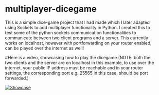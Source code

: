 # multiplayer-dicegame
This is a simple dice-game project that I had made which I later adapted using Sockets to add multiplayer functionality in Python.
I created this to test some of the python sockets communication functionalities to communicate between two client programs and a server. This currently works on localhost, however with portforwarding on your router enabled, can be played over the internet as well!

#Here is a video, showcasing how to play the dicegame
(NOTE: both the two clients and the server are on localhost in this example, to use over the internet, your public IP address must be reachable and in your router settings, the corresponding port e.g. 25565 in this case, should be port forwarded.)

[![Showcase](https://github.com/user-attachments/assets/263f6316-9d55-47c1-8018-fe2d252eca7c)](https://github.com/user-attachments/assets/263f6316-9d55-47c1-8018-fe2d252eca7c)

